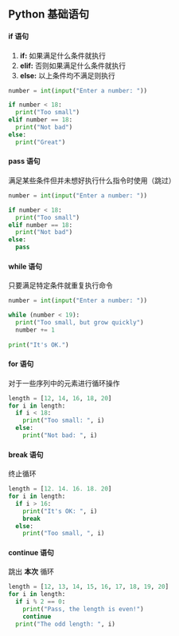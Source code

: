 ## Python 基础语句

#### if 语句

1. **if:** 如果满足什么条件就执行
2. **elif:** 否则如果满足什么条件就执行
3. **else:** 以上条件均不满足则执行

```python
number = int(input("Enter a number: "))

if number < 18:
  print("Too small")
elif number == 18:
  print("Not bad")
else:
  print("Great")
```

#### pass 语句

满足某些条件但并未想好执行什么指令时使用（跳过）

```python
number = int(input("Enter a number: "))

if number < 18:
  print("Too small")
elif number == 18:
  print("Not bad")
else:
  pass
```

#### while 语句

只要满足特定条件就重复执行命令

```python
number = int(input("Enter a number: "))

while (number < 19):
  print("Too small, but grow quickly")
  number += 1
  
print("It's OK.")
```

#### for 语句

对于一些序列中的元素进行循环操作

```python
length = [12, 14, 16, 18, 20]		
for i in length:		
  if i < 18:
    print("Too small: ", i)
  else:
    print("Not bad: ", i)
```

#### break 语句

终止循环

```python
length = [12. 14. 16. 18. 20]
for i in length:
  if i > 16:
    print("It's OK: ", i)
    break
  else:
    print("Too small, ", i)
```

#### continue 语句

跳出 **本次** 循环

```python
length = [12, 13, 14, 15, 16, 17, 18, 19, 20]
for i in length:
  if i % 2 == 0:
    print("Pass, the length is even!")
    continue
  print("The odd length: ", i)
```

